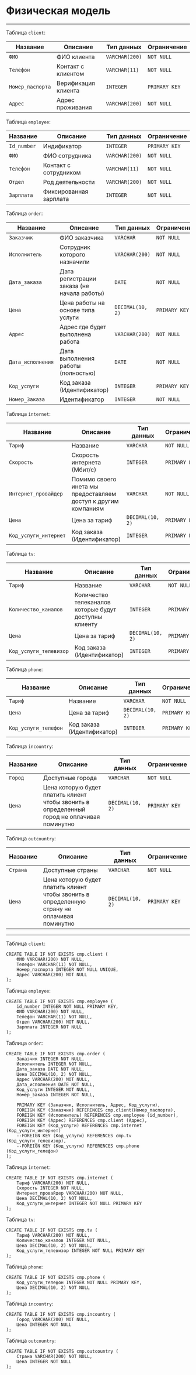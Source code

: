 # Физическая модель

---

Таблица `client`:

| Название        | Описание           | Тип данных     | Ограничение   |
|-----------------|--------------------|----------------|---------------|
| `ФИО`         | ФИО клиента      | `VARCHAR(200)`      | `NOT NULL` |
| `Телефон`     | Контакт с клиентом        | `VARCHAR(11)` | `NOT NULL` |
| `Номер_паспорта`       | Верификация клиента      | `INTEGER` | `PRIMARY KEY`    |
| `Адрес`       | Адрес проживания    | `VARCHAR(200)`      | `NOT NULL`    |

Таблица `employee`:

| Название        | Описание           | Тип данных     | Ограничение   |
|-----------------|--------------------|----------------|---------------|
| `Id_number`         | Индификатор      | `INTEGER`      | `PRIMARY KEY` |
| `ФИО`       | ФИО сотрудника    | `VARCHAR(200)` | `NOT NULL`    |
| `Телефон`     | Контакт с сотрудником        | `VARCHAR(11)` | `NOT NULL`    |
| `Отдел`       | Род деятельности     | `VARCHAR(200)` | `NOT NULL`    |
| `Зарплата`       | Фиксированная зарплата    | `INTEGER`      | `NOT NULL`    |

Таблица `order`:

| Название        | Описание           | Тип данных     | Ограничение   |
|-----------------|--------------------|----------------|---------------|
| `Заказчик`         | ФИО заказчика      | `VARCHAR`      | `NOT NULL` |
| `Исполнитель`       | Сотрудник которого назначили    | `VARCHAR(200)` | `NOT NULL`    |
| `Дата_заказа`     | Дата регистрации заказа (не начала работы)        | `DATE` | `NOT NULL`    |
| `Цена`       | Цена работы на основе типа услуги    | `DECIMAL(10, 2)`      | `PRIMARY KEY`    |
| `Адрес`       | Адрес где будет выполнена работа     | `VARCHAR(200)` | `NOT NULL`    |
| `Дата_исполнения`       | Дата выполнения работы (полностью)    | `DATE`      | `NOT NULL`    |
| `Код_услуги`       |  Код заказа (Идентификатор)    | `INTEGER`      | `PRIMARY KEY`    |
| `Номер_Заказа`       | Идентификатор    | `INTEGER` | `NOT NULL`    |

Таблица `internet`:

| Название        | Описание           | Тип данных     | Ограничение   |
|-----------------|--------------------|----------------|---------------|
| `Тариф`         | Название      | `VARCHAR`      | `NOT NULL` |
| `Скорость`       | Скорость интернета (Мбит/с)    | `INTEGER` | `PRIMARY KEY`    |
| `Интернет_провайдер`     | Помимо своего инета мы предоставляем доступ к другим компаниям        | `VARCHAR` | `NOT NULL`    |
| `Цена`       | Цена за тариф    | `DECIMAL(10, 2)`      | `PRIMARY KEY`    |
| `Код_услуги_интернет`       |  Код заказа (Идентификатор)    | `INTEGER`      | `PRIMARY KEY`    |

Таблица `tv`:

| Название        | Описание           | Тип данных     | Ограничение   |
|-----------------|--------------------|----------------|---------------|
| `Тариф`         | Название      | `VARCHAR`      | `NOT NULL` |
| `Количество_каналов`       | Количество телеканалов которые будут доступны клиенту    | `INTEGER` | `PRIMARY KEY`    |
| `Цена`       | Цена за тариф    | `DECIMAL(10, 2)`      | `PRIMARY KEY`    |
| `Код_услуги_телевизор`       |  Код заказа (Идентификатор)    | `INTEGER`      | `PRIMARY KEY`    |

Таблица `phone`:

| Название        | Описание           | Тип данных     | Ограничение   |
|-----------------|--------------------|----------------|---------------|
| `Тариф`         | Название      | `VARCHAR`      | `NOT NULL` |
| `Цена`       | Цена за тариф    | `DECIMAL(10, 2)`      | `PRIMARY KEY`    |
| `Код_услуги_телефон`       |  Код заказа (Идентификатор)    | `INTEGER`      | `PRIMARY KEY`    |

Таблица `incountry`:

| Название        | Описание           | Тип данных     | Ограничение   |
|-----------------|--------------------|----------------|---------------|
| `Город`       |  Доступные города    | `VARCHAR`      | `NOT NULL`    |
| `Цена`       | Цена которую будет платить клиент чтобы звонить в определенный город не оплачивая поминутно    | `DECIMAL(10, 2)`      | `PRIMARY KEY`    |

Таблица `outcountry`:

| Название        | Описание           | Тип данных     | Ограничение   |
|-----------------|--------------------|----------------|---------------|
| `Страна`       |  Доступные страны    | `VARCHAR`      | `NOT NULL`    |
| `Цена`       | Цена которую будет платить клиент чтобы звонить в определенную страну не оплачивая поминутно    | `DECIMAL(10, 2)`      | `PRIMARY KEY`    |

---

Таблица `client`:
```postgresql
CREATE TABLE IF NOT EXISTS cmp.client (
    ФИО VARCHAR(200) NOT NULL,
    Телефон VARCHAR(11) NOT NULL,
    Номер_паспорта INTEGER NOT NULL UNIQUE,
    Адрес VARCHAR(200) NOT NULL
);
```

Таблица `employee`:
```postgresql
CREATE TABLE IF NOT EXISTS cmp.employee (
	id_number INTEGER NOT NULL PRIMARY KEY,
	ФИО VARCHAR(200) NOT NULL,
	Телефон VARCHAR(11) NOT NULL,
	Отдел VARCHAR(200) NOT NULL,
	Зарплата INTEGER NOT NULL
);
```

Таблица `order`:
```postgresql
CREATE TABLE IF NOT EXISTS cmp.order (
	Заказчик INTEGER NOT NULL,
	Исполнитель INTEGER NOT NULL,
	Дата_заказа DATE NOT NULL,
	Цена DECIMAL(10, 2) NOT NULL,
	Адрес VARCHAR(200) NOT NULL,
	Дата_исполнения DATE NOT NULL,
	Код_услуги INTEGER NOT NULL,
	Номер_заказа INTEGER NOT NULL,

	PRIMARY KEY (Заказчик, Исполнитель, Адрес, Код_услуги),
	FOREIGN KEY (Заказчик) REFERENCES cmp.client(Номер_паспорта),
	FOREIGN KEY (Исполнитель) REFERENCES cmp.employee (id_number),
	FOREIGN KEY (Адрес) REFERENCES cmp.client (Адрес),
	FOREIGN KEY (Код_услуги) REFERENCES cmp.internet (Код_услуги_интернет)
	--FOREIGN KEY (Код_услуги) REFERENCES cmp.tv (Код_услуги_телевизор),
	--FOREIGN KEY (Код_услуги) REFERENCES cmp.phone (Код_услуги_телефон)
);
```

Таблица `internet`:
```postgresql
CREATE TABLE IF NOT EXISTS cmp.internet (
	Тариф VARCHAR(200) NOT NULL,
	Скорость INTEGER NOT NULL,
	Интернет_провайдер VARCHAR(200) NOT NULL,
	Цена DECIMAL(10, 2) NOT NULL,
	Код_услуги_интернет INTEGER NOT NULL PRIMARY KEY
);
```

Таблица `tv`:
```postgresql
CREATE TABLE IF NOT EXISTS cmp.tv (
	Тариф VARCHAR(200) NOT NULL,
	Количество_каналов INTEGER NOT NULL,
	Цена DECIMAL(10, 2) NOT NULL,
	Код_услуги_телевизор INTEGER NOT NULL PRIMARY KEY
);
```

Таблица `phone`:
```postgresql
CREATE TABLE IF NOT EXISTS cmp.phone (
	Код_услуги_телефон INTEGER NOT NULL PRIMARY KEY,
	Цена DECIMAL(10, 2) NOT NULL
);
```

Таблица `incountry`:
```postgresql
CREATE TABLE IF NOT EXISTS cmp.incountry (
	Город VARCHAR(200) NOT NULL,
	Цена INTEGER NOT NULL
);
```

Таблица `outcountry`:
```postgresql
CREATE TABLE IF NOT EXISTS cmp.outcountry (
	Страна VARCHAR(200) NOT NULL,
	Цена INTEGER NOT NULL
);
```
